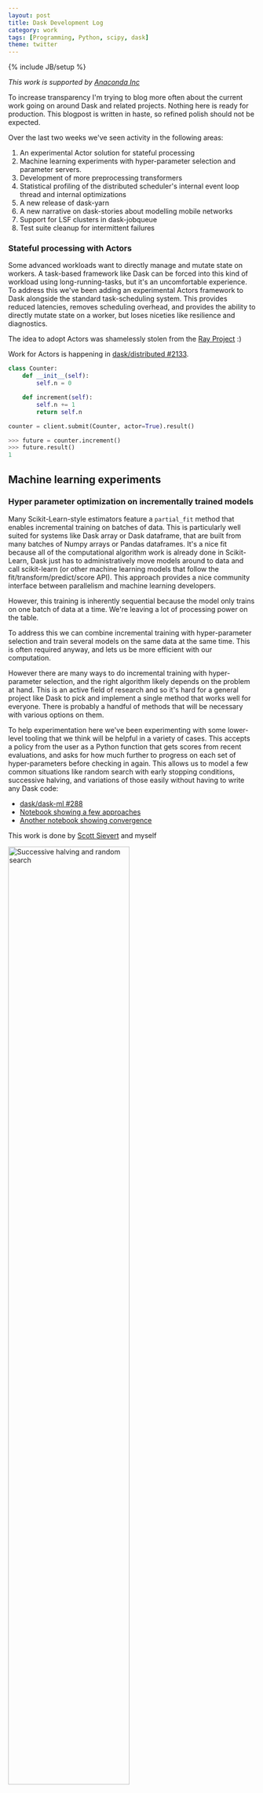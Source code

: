 ```yaml
---
layout: post
title: Dask Development Log
category: work
tags: [Programming, Python, scipy, dask]
theme: twitter
---
```

{% include JB/setup %}

*This work is supported by [Anaconda Inc](http://anaconda.com)*

To increase transparency I'm trying to blog more often about the current work
going on around Dask and related projects.  Nothing here is ready for
production.  This blogpost is written in haste, so refined polish should not be
expected.

Over the last two weeks we've seen activity in the following areas:

1.  An experimental Actor solution for stateful processing
1.  Machine learning experiments with hyper-parameter selection and parameter
    servers.
2.  Development of more preprocessing transformers
3.  Statistical profiling of the distributed scheduler's internal event loop
    thread and internal optimizations
4.  A new release of dask-yarn
5.  A new narrative on dask-stories about modelling mobile networks
5.  Support for LSF clusters in dask-jobqueue
6.  Test suite cleanup for intermittent failures



### Stateful processing with Actors

Some advanced workloads want to directly manage and mutate state on workers.  A
task-based framework like Dask can be forced into this kind of workload using
long-running-tasks, but it's an uncomfortable experience.  To address this
we've been adding an experimental Actors framework to Dask alongside the
standard task-scheduling system.  This provides reduced latencies, removes
scheduling overhead, and provides the ability to directly mutate state on a
worker, but loses niceties like resilience and diagnostics.

The idea to adopt Actors was shamelessly stolen from the [Ray Project](http://ray.readthedocs.io/en/latest/) :)

Work for Actors is happening in [dask/distributed #2133](https://github.com/dask/distributed/pull/2133).

```python
class Counter:
    def __init__(self):
        self.n = 0

    def increment(self):
        self.n += 1
        return self.n

counter = client.submit(Counter, actor=True).result()

>>> future = counter.increment()
>>> future.result()
1
```

## Machine learning experiments

### Hyper parameter optimization on incrementally trained models

Many Scikit-Learn-style estimators feature a `partial_fit` method that enables
incremental training on batches of data.  This is particularly well suited for
systems like Dask array or Dask dataframe, that are built from many batches of
Numpy arrays or Pandas dataframes.  It's a nice fit because all of the
computational algorithm work is already done in Scikit-Learn, Dask just has to
administratively move models around to data and call scikit-learn (or other
machine learning models that follow the fit/transform/predict/score API).  This
approach provides a nice community interface between parallelism and machine
learning developers.

However, this training is inherently sequential because the model only trains
on one batch of data at a time.  We're leaving a lot of processing power on the
table.

To address this we can combine incremental training with hyper-parameter
selection and train several models on the same data at the same time.  This is
often required anyway, and lets us be more efficient with our computation.

However there are many ways to do incremental training with hyper-parameter
selection, and the right algorithm likely depends on the problem at hand.
This is an active field of research and so it's hard for a general project like
Dask to pick and implement a single method that works well for everyone.  There
is probably a handful of methods that will be necessary with various options on
them.

To help experimentation here we've been experimenting with some lower-level
tooling that we think will be helpful in a variety of cases.  This accepts a
policy from the user as a Python function that gets scores from recent
evaluations, and asks for how much further to progress on each set of
hyper-parameters before checking in again.  This allows us to model a few
common situations like random search with early stopping conditions, successive
halving, and variations of those easily without having to write any Dask code:

-  [dask/dask-ml #288](https://github.com/dask/dask-ml/pull/288)
-  [Notebook showing a few approaches](https://gist.github.com/mrocklin/4c95bd26d15281d82e0bf2d27632e294)
-  [Another notebook showing convergence](https://gist.github.com/stsievert/c675b3a237a60efbd01dcb112e29115b)

This work is done by [Scott Sievert](http://github.com/stsievert) and myself

<img src="https://user-images.githubusercontent.com/1320475/43540881-7184496a-95b8-11e8-975a-96c2f17ee269.png"
     width="70%"
     alt="Successive halving and random search">

### Parameter Servers

To improve the speed of training large models [Scott
Sievert](https://github.com/stsievert) has been using Actors (mentioned above)
to develop simple examples for parameter servers.  These are helping to
identify and motivate performance and diagnostic improvements improvements
within Dask itself:

{% gist ff8a1df9300a82f15a2704e913469522 %}

These parameter servers manage the communication of models produced by
different workers, and leave the computation to the underlying deep learning
library. This is ongoing work.

### Dataframe Preprocessing Transformers

We've started to orient some of the Dask-ML work around case studies.  Our
first, written by [Scott Sievert](https://github.com/stsievert), uses the
Criteo dataset for ads.  It's a good example of a combined dense/sparse dataset
that can be somewhat large (around 1TB).  The first challenge we're running
into is preprocessing.  These have lead to a few preprocessing improvements:

-   [Label Encoder supports Pandas Categorical dask/dask-ml #310](https://github.com/dask/dask-ml/pull/310)
-   [Add Imputer with mean and median strategies dask/dask-ml #11](https://github.com/dask/dask-ml/pull/11)
-   [Ad OneHotEncoder dask/dask-ml #313](https://github.com/dask/dask-ml/pull/313)
-   [Add Hashing Vectorizer dask/dask-ml #122](https://github.com/dask/dask-ml/pull/122)
-   [Add ColumnTransformer dask/dask-ml #315](https://github.com/dask/dask-ml/pull/315)

Some of these are also based off of improved dataframe handling features in the
upcoming 0.20 release for Scikit-Learn.

This work is done by
[Roman Yurchak](https://github.com/dask/dask-ml/pull/122),
[James Bourbeau](https://github.com/jrbourbeau),
[Daniel Severo](https://github.com/daniel-severo), and
[Tom Augspurger](https://github.com/TomAugspurger).


### Profiling the main thread

Profiling concurrent code is hard.  Traditional profilers like CProfile become
confused by passing control between all of the different coroutines.  This
means that we haven't done a very comprehensive job of profiling and tuning the
distributed scheduler and workers.  Statistical profilers on the other hand
tend to do a bit better.  We've taken the statistical profiler that we usually
use on Dask worker threads (available in the dashboard on the "Profile" tab)
and have applied it to the central administrative threads running the Tornado
event loop as well.  This has highlighted a few issues that we weren't able to
spot before, and should hopefully result in reduced overhead in future
releases.

-  [dask/distributed #2144](https://github.com/dask/distributed/pull/2144)
-  [stackoverflow.com/questions/51582394/which-functions-are-free-when-profiling-tornado-asyncio](https://stackoverflow.com/questions/51582394/which-functions-are-free-when-profiling-tornado-asyncio)

<img src="https://user-images.githubusercontent.com/306380/43368136-4574f46c-930d-11e8-9d5b-6f4b4f6aeffe.png"
     width="70%"
     alt="Profile of event loop thread">


### New release of Dask-Yarn

There is a new release of [Dask-Yarn](http://dask-yarn.readthedocs.io/en/latest)
and the underlying library for managing Yarn jobs,
[Skein](https://jcrist.github.io/skein/).  These include a number of bug-fixes
and improved concurrency primitives for YARN applications

This work was done by [Jim Crist](https://jcrist.github.io/)


### Support for LSF clusters in Dask-Jobqueue

[Dask-jobqueue](http://dask-jobqueue.readthedocs.io/en/latest/) supports Dask
use on traditional HPC cluster managers like SGE, SLURM, PBS, and others.
We've recently [added support for LSF clusters](http://dask-jobqueue.readthedocs.io/en/latest/generated/dask_jobqueue.LSFCluster.html#dask_jobqueue.LSFCluster)

Work was done in [dask/dask-jobqueue #78](https://github.com/dask/dask-jobqueue/pull/78) by [Ray Bell](https://github.com/raybellwaves).


### New Dask Story on mobile networks

The [Dask Stories](http://dask-stories.readthedocs.io/en/latest/)
repository holds narrative about how people use Dask.
[Sameer Lalwani](https://www.linkedin.com/in/lalwanisameer/)
recently added a story about using Dask to
[model mobile communication networks](http://dask-stories.readthedocs.io/en/latest/network-modeling.html).
It's worth a read.


### Test suite cleanup

The dask.distributed test suite has been suffering from intermittent failures
recently.  These are tests that fail very infrequently, and so are hard to
catch when writing them, but show up when future unrelated PRs run the test
suite on continuous integration and get failures.  They add friction to the
development process, but are expensive to track down (testing distributed
systems is hard).

We're taking a bit of time this week to track these down.  Progress here:

-  [dask/distributed #2146](https://github.com/dask/distributed/pull/2146)
-  [dask/distributed #2152](https://github.com/dask/distributed/pull/2152)
